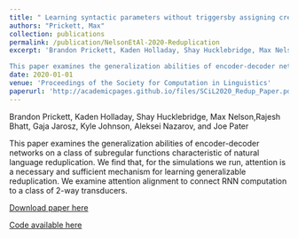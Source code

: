 ```yaml
---
title: " Learning syntactic parameters without triggersby assigning credit and blame"
authors: "Prickett, Max"
collection: publications
permalink: /publication/NelsonEtAl-2020-Reduplication
excerpt: 'Brandon Prickett, Kaden Holladay, Shay Hucklebridge, Max Nelson,Rajesh Bhatt, Gaja Jarosz, Kyle Johnson, Aleksei Nazarov, and Joe Pater

This paper examines the generalization abilities of encoder-decoder networks on a class of subregular functions characteristic of natural language reduplication. We find that, for the simulations we run, attention is a necessary and sufficient mechanism for learning generalizable reduplication. We examine attention alignment to connect RNN computation to a class of 2-way transducers.'
date: 2020-01-01
venue: 'Proceedings of the Society for Computation in Linguistics'
paperurl: 'http://academicpages.github.io/files/SCiL2020_Redup_Paper.pdf'
---
```

Brandon Prickett, Kaden Holladay, Shay Hucklebridge, Max Nelson,Rajesh Bhatt, Gaja Jarosz, Kyle Johnson, Aleksei Nazarov, and Joe Pater

This paper examines the generalization abilities of encoder-decoder networks on a class
of subregular functions characteristic of natural language reduplication. We find that, for
the simulations we run, attention is a necessary and sufficient mechanism for learning generalizable reduplication. We examine attention alignment to connect RNN computation to a class of 2-way transducers.

[Download paper here](http://academicpages.github.io/files/SCiL2020_Redup_Paper.pdf)

[Code available here](https://github.com/MaxAndrewNelson/Neural-Reduplication)